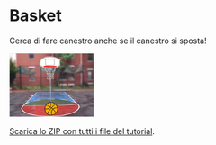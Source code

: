 # Basket

Cerca di fare canestro anche se il canestro si sposta!

![Immagine](thumbnail.png)

[Scarica lo ZIP con tutti i file del tutorial](https://github.com/coderdojomxp/tutorial/raw/main/scratch/basket/basket.zip).
